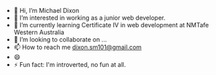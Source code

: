 - 👋 Hi, I’m Michael Dixon
- 👀 I’m interested in working as a junior web developer.
- 🌱 I’m currently learning Certificate IV in web development at NMTafe Western Australia
- 💞️ I’m looking to collaborate on ...
- 📫 How to reach me dixon.sm101@gmail.com
- 😄 
- ⚡ Fun fact: I'm introverted, no fun at all.

<!---
michaeldxn/michaeldxn is a ✨ special ✨ repository because its `README.md` (this file) appears on your GitHub profile.
You can click the Preview link to take a look at your changes.
--->
